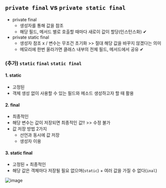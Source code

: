 ## `private final` vs `private static final`
- private final
  - 생성자를 통해 값을 참조  
  - 해당 필드, 메서드 별로 호출할 때마다 새로이 값이 할당(인스턴스화) ✔
- private static final 
  - 생성자 참조 x / 변수는 무조건 초기화 >> 절대 해당 값을 바꾸지 않겠다는 의미 
  - 메모리에 한번 올라가면 클래스 내부의 전체 필드, 메서드에서 공유 ✔

### (추가) `static` `final` `static final`
#### 1. static
- 고정된
- 객체 생성 없이 사용할 수 있는 필드와 메소드 생성하고자 할 때 활용
#### 2. final
- 최종적인
- 해당 변수는 값이 저장되면 최종적인 값!! >> 수정 불가
- 값 저장 방법 2가지
  - 선언과 동시에 값 저장
  - 생성자 이용
#### 3. static final
- 고정된 + 최종적인
- 해당 값은 객체마다 저장될 필요 없으며(`static`) + 여러 값을 가질 수 없다(`inal`)

![image](https://user-images.githubusercontent.com/61215550/183317029-6e2148f7-9977-4ed4-8e2f-6ba00ade5e9c.png)
